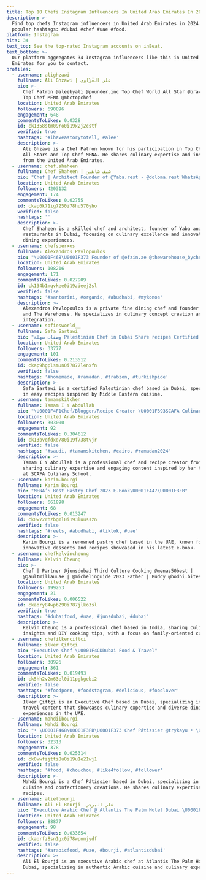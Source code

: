 ```yaml
---
title: Top 10 Chefs Instagram Influencers In United Arab Emirates In 2024
description: >-
  Find top chefs Instagram influencers in United Arab Emirates in 2024. Most
  popular hashtags: #dubai #chef #uae #food.
platform: Instagram
hits: 34
text_top: See the top-rated Instagram accounts on inBeat.
text_bottom: >-
  Our platform aggregates 34 Instagram influencers like this in United Arab
  Emirates for you to contact.
profiles:
  - username: alighzawi
    fullname: Ali Ghzawi | علي الغْزْاوي
    bio: >-
      Chef Patron @aleebyali @pounder.inc Top Chef World All Star @bravotopchef
      Top Chef MENA @mbctopchef
    location: United Arab Emirates
    followers: 690896
    engagement: 648
    commentsToLikes: 0.0328
    id: ck1358stm09ro0i19x2j2cstf
    verified: true
    hashtags: '#ihaveastorytotell, #alee'
    description: >-
      Ali Ghzawi is a Chef Patron known for his participation in Top Chef World
      All Stars and Top Chef MENA. He shares culinary expertise and insights
      from the United Arab Emirates.
  - username: chef.shaheen
    fullname: Chef Shaheen | شيف شاهين
    bio: "Chef | Architect Founder of @Yaba.rest - @doloma.rest WhatsApp only : +964 772 228 2826 Dubai \U0001F4CD"
    location: United Arab Emirates
    followers: 4203132
    engagement: 174
    commentsToLikes: 0.02755
    id: ckap6k71ig7250i78hu570yho
    verified: false
    hashtags: ''
    description: >-
      Chef Shaheen is a skilled chef and architect, founder of Yaba and Doloma
      restaurants in Dubai, focusing on culinary excellence and innovative
      dining experiences.
  - username: chefsperxos
    fullname: Alexandros Pavlopoulos
    bio: "\U0001F468‍\U0001F373 Founder of @efzin.ae @thewarehouse_bychefsperxos \U0001F1E6\U0001F1EA Private Fine Dining \U0001F30E CHEF NFTS #nfts \U0001F4F1For Bookings Call +971 56 708 6518 \U0001F30E Concept Creation"
    location: United Arab Emirates
    followers: 108216
    engagement: 171
    commentsToLikes: 0.027909
    id: ck134b1mqvkee0i19zieej2sl
    verified: false
    hashtags: '#santorini, #organic, #abudhabi, #mykonos'
    description: >-
      Alexandros Pavlopoulos is a private fine dining chef and founder of Efzin
      and The Warehouse. He specializes in culinary concept creation and NFT
      integration.
  - username: sofiesworld__
    fullname: Safa Sartawi
    bio: "وصفات سهلة Palestinian Chef in Dubai Share recipes Certified and licensed chef For inquiries, DM \U0001F1F5\U0001F1F8"
    location: United Arab Emirates
    followers: 33777
    engagement: 101
    commentsToLikes: 0.213512
    id: ckap9hgplsmun0i7877l4nxfn
    verified: false
    hashtags: '#homemade, #ramadan, #trabzon, #turkishpide'
    description: >-
      Safa Sartawi is a certified Palestinian chef based in Dubai, specializing
      in easy recipes inspired by Middle Eastern cuisine.
  - username: tamamskitchen
    fullname: Tamam I Y Abdullah
    bio: "\U0001F4F1Chef/Blogger/Recipe Creator \U0001F393SCAFA Culinary School in Dubai \U0001F3C6Award Top 100 Influencer \U0001F3ACFeatured at Khaleej Times \U0001F4FASabah El Dar/ NMC licensed"
    location: United Arab Emirates
    followers: 303000
    engagement: 92
    commentsToLikes: 0.304612
    id: ck13bvqfdxd780i19f738tvjr
    verified: false
    hashtags: '#saudi, #tamamskitchen, #cairo, #ramadan2024'
    description: >-
      Tamam I Y Abdullah is a professional chef and recipe creator from the UAE,
      sharing culinary expertise and engaging content inspired by her training
      at SCAFA Culinary School.
  - username: karim.bourgi
    fullname: Karim Bourgi
    bio: "MENA’S Best Pastry Chef 2023 E-Book\U0001F447\U0001F3FB"
    location: United Arab Emirates
    followers: 661898
    engagement: 68
    commentsToLikes: 0.013247
    id: ck0w72rhzbgml0i193luusszn
    verified: false
    hashtags: '#reels, #abudhabi, #tiktok, #uae'
    description: >-
      Karim Bourgi is a renowned pastry chef based in the UAE, known for his
      innovative desserts and recipes showcased in his latest e-book.
  - username: chefkelvincheung
    fullname: Kelvin Cheung
    bio: >-
      Chef | Partner @junsdubai Third Culture Cooking @menas50best |
      @gaultmillauuae | @michelinguide 2023 Father | Buddy @bodhi.bites
    location: United Arab Emirates
    followers: 199263
    engagement: 21
    commentsToLikes: 0.006522
    id: ckaory84wpb290i787jlko3sl
    verified: true
    hashtags: '#dubaifood, #uae, #junsdubai, #dubai'
    description: >-
      Kelvin Cheung is a professional chef based in India, sharing culinary
      insights and DIY cooking tips, with a focus on family-oriented cuisine.
  - username: chefilkerciftci
    fullname: ilker Çiftçi
    bio: "Executive Chef \U0001F4CDDubai Food & Travel"
    location: United Arab Emirates
    followers: 30926
    engagement: 361
    commentsToLikes: 0.019493
    id: ck5hh2v2m63el0i11pgkgebi2
    verified: false
    hashtags: '#foodporn, #foodstagram, #delicious, #foodlover'
    description: >-
      Ilker Çiftçi is an Executive Chef based in Dubai, specializing in food and
      travel content that showcases culinary expertise and diverse dining
      experiences in the UAE.
  - username: mahdiibourgi
    fullname: Mahdi Bourgi
    bio: "• \U0001F468\U0001F3FB‍\U0001F373 Chef Pâtissier @trykayu • \U0001F1F1\U0001F1E7 Fière Libanais • \U0001F4CD Dubai"
    location: United Arab Emirates
    followers: 32313
    engagement: 378
    commentsToLikes: 0.025314
    id: ck0vwfzjtti8u0i19u1e21wj1
    verified: false
    hashtags: '#food, #chouchou, #like4follow, #follower'
    description: >-
      Mahdi Bourgi is a Chef Pâtissier based in Dubai, specializing in Lebanese
      cuisine and confectionery creations. He shares culinary expertise and
      recipes.
  - username: alielbourji
    fullname: Ali El Bourji  علي البرجي
    bio: "Executive Arabic Chef @ Atlantis The Palm Hotel Dubai \U0001F4CD@atlantisthepalm \U0001F4CD @yallafoodies \U0001F47B @chefalielbourji \U0001F537Twitter @alielbourji ➡️ #Alielbourji"
    location: United Arab Emirates
    followers: 88877
    engagement: 98
    commentsToLikes: 0.033654
    id: ckaorfz8sn1gx0i78wpnmjydf
    verified: false
    hashtags: '#arabicfood, #uae, #bourji, #atlantisdubai'
    description: >-
      Ali El Bourji is an executive Arabic chef at Atlantis The Palm Hotel in
      Dubai, specializing in authentic Arabic cuisine and culinary experiences.
---
```


